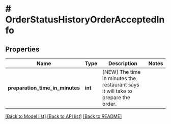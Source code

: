 # # OrderStatusHistoryOrderAcceptedInfo

## Properties

Name | Type | Description | Notes
------------ | ------------- | ------------- | -------------
**preparation_time_in_minutes** | **int** | [NEW] The time in minutes the restaurant says it will take to prepare the order. |

[[Back to Model list]](../../README.md#models) [[Back to API list]](../../README.md#endpoints) [[Back to README]](../../README.md)
